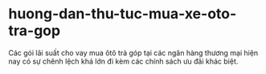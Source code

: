 # huong-dan-thu-tuc-mua-xe-oto-tra-gop
Các gói lãi suất cho vay mua ôtô trả góp tại các ngân hàng thương mại hiện nay có sự chênh lệch khá lớn đi kèm các chính sách ưu đãi khác biệt.
